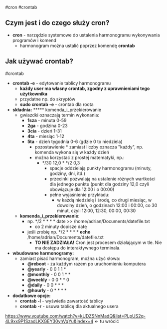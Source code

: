 #cron #crontab
## Czym jest i do czego służy cron?
- **cron** - narzędzie systemowe do ustalenia harmonogramu wykonywania programów i komend
	- harmonogram można ustalić poprzez komendę **crontab**

## Jak używać crontab?
#crontab
- **crontab -e** - edytowanie tablicy harmonogramu
	- **każdy user ma własny crontab, zgodny z uprawnieniami tego użytkownika**
	- przydatne np. do skryptów
	- **sudo crontab -e** - crontab dla roota
- **składnia:** \*\*\*\*\* komenda_i_przekierowanie
	- gwiazdki oznaczają termin wykonania:
		- **1sza** - minuta 0-59
		- **2ga** - godzina 0-23
		- **3cia** - dzień 1-31
		- **4ta** - miesiąc 1-12
		- **5ta** - dzień tygodnia 0-6 (gdzie 0 to niedziela)
			- pozostawienie \* zamiast liczby oznacza "każdy", np. komenda wykona się w każdy dzień
			- można korzystać z prostej matematyki, np.:
				- \*/30 12,0 \* \*/2 0,3
					- spacje oddzielają punkty harmonogramu (minuty, godziny, dni, itd.)
					- przecinki pozwalają na ustalenie różnych wartkości dla jednego punktu (punkt dla godziny 12,0 czyli obowiązuje dla 12:00 i o 00:00)
					- pełne wyjaśnienie przykładu:
						- w każdą niedzielę i środę, co drugi miesiąc, w dowolny dzień, o godzinach 12:00 i 00:00, co 30 minut, czyli 12:00, 12:30, 00:00, 00:30
	- **komenda_i_przekierowanie**:
		- np. \*/2 \* \* \* \* date >> /home/adrian/Documents/datefile.txt
			- co 2 minuty dopisze datę
		- jeśli zrobię np. \*/2 \* \* \* \* **echo** /home/adrian/Documents/datefile.txt
			- **TO NIE ZADZIAŁA!** Cron jest procesem działającym w tle. Nie ma dostępu do interaktywnego terminala.
- **wbudowane harmonogramy:**
	- zamiast pisać harmonogram, można użyć słowa:
		- **@reboot** - za każdym razem po uruchomieniu komputera
		- **@yearly** - 0 0 1 1 \*
		- **@monthly** - 0 0 1 \* \*
		- **@weekly** - 0 0 \* \* 0
		- **@daily** - 0 0 \* \* \*
		- **@hourly** - 0 \* \* \* \*
- **dodatkowe opcje:**
	- **crontab -l** - wyświetla zawartość tablicy
	- **crontab -r** - usuwa tablicę dla aktualnego usera





https://www.youtube.com/watch?v=kUDZSNnMadQ&list=PLpUS2q-4L9xx9P1SzadLKXGEY30yhVqYu&index=4 <- tu wrócić